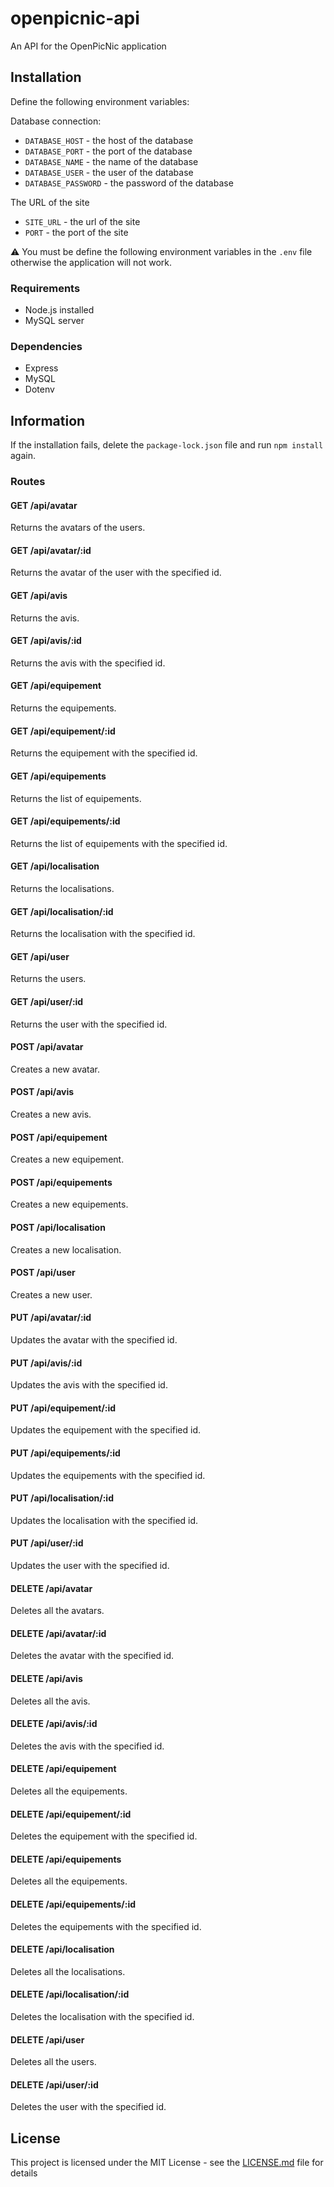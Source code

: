 # openpicnic-api
An API for the OpenPicNic application

## Installation

Define the following environment variables:

Database connection:
* `DATABASE_HOST` - the host of the database
* `DATABASE_PORT` - the port of the database
* `DATABASE_NAME` - the name of the database
* `DATABASE_USER` - the user of the database
* `DATABASE_PASSWORD` - the password of the database

The URL of the site
* `SITE_URL` - the url of the site
* `PORT` - the port of the site

⚠ You must be define the following environment variables in the `.env` file otherwise the application will not work.

### Requirements

* Node.js installed
* MySQL server

### Dependencies

* Express
* MySQL
* Dotenv

## Information

If the installation fails, delete the `package-lock.json` file and run `npm install` again.

### Routes

#### GET /api/avatar

Returns the avatars of the users.

#### GET /api/avatar/:id

Returns the avatar of the user with the specified id.

#### GET /api/avis

Returns the avis.

#### GET /api/avis/:id

Returns the avis with the specified id.

#### GET /api/equipement

Returns the equipements.

#### GET /api/equipement/:id

Returns the equipement with the specified id.

#### GET /api/equipements

Returns the list of equipements.

#### GET /api/equipements/:id

Returns the list of equipements with the specified id.

#### GET /api/localisation

Returns the localisations.

#### GET /api/localisation/:id

Returns the localisation with the specified id.

#### GET /api/user

Returns the users.

#### GET /api/user/:id

Returns the user with the specified id.

#### POST /api/avatar

Creates a new avatar.

#### POST /api/avis

Creates a new avis.

#### POST /api/equipement

Creates a new equipement.

#### POST /api/equipements

Creates a new equipements.

#### POST /api/localisation

Creates a new localisation.

#### POST /api/user

Creates a new user.

#### PUT /api/avatar/:id

Updates the avatar with the specified id.

#### PUT /api/avis/:id

Updates the avis with the specified id.

#### PUT /api/equipement/:id

Updates the equipement with the specified id.

#### PUT /api/equipements/:id

Updates the equipements with the specified id.

#### PUT /api/localisation/:id

Updates the localisation with the specified id.

#### PUT /api/user/:id

Updates the user with the specified id.

#### DELETE /api/avatar

Deletes all the avatars.

#### DELETE /api/avatar/:id

Deletes the avatar with the specified id.

#### DELETE /api/avis

Deletes all the avis.

#### DELETE /api/avis/:id

Deletes the avis with the specified id.

#### DELETE /api/equipement

Deletes all the equipements.

#### DELETE /api/equipement/:id

Deletes the equipement with the specified id.

#### DELETE /api/equipements

Deletes all the equipements.

#### DELETE /api/equipements/:id

Deletes the equipements with the specified id.

#### DELETE /api/localisation

Deletes all the localisations.

#### DELETE /api/localisation/:id

Deletes the localisation with the specified id.

#### DELETE /api/user

Deletes all the users.

#### DELETE /api/user/:id

Deletes the user with the specified id.

## License

This project is licensed under the MIT License - see the [LICENSE.md](LICENSE.md) file for details